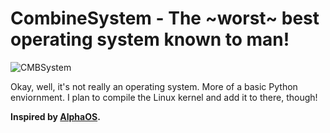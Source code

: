 # CombineSystem - The ~worst~ best operating system known to man!

![CMBSystem](https://i.postimg.cc/rp0Kn5M1/coollogo-com-237341212.png)

Okay, well, it's not really an operating system. More of a basic Python enviornment. I plan to compile the Linux kernel and add it to there, though!

**Inspired by [AlphaOS](https://github.com/AlphaGameDeveloper/AlphaOS).**
